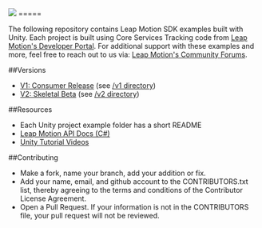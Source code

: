 <img src="https://lm-assets.s3.amazonaws.com/screenshots/leap_unity.png">
=====

The following repository contains Leap Motion SDK examples built with Unity. Each project is built using Core Services Tracking code from [Leap Motion's Developer Portal](https://developer.leapmotion.com/downloads). For additional support with these examples and more, feel free to reach out to us via: [Leap Motion's Community Forums](https://community.leapmotion.com).

##Versions
* [V1: Consumer Release](https://developer.leapmotion.com/downloads) (see [/v1 directory](https://github.com/leapmotion-examples/unity/tree/master/v1))
* [V2: Skeletal Beta](https://developer.leapmotion.com/downloads/skeletal-beta) (see [/v2 directory](https://github.com/leapmotion-examples/unity/tree/master/v2))

##Resources
* Each Unity project example folder has a short README
* [Leap Motion API Docs (C#)](https://developer.leapmotion.com/documentation)
* [Unity Tutorial Videos](https://unity3d.com/learn/tutorials/modules)

##Contributing
* Make a fork, name your branch, add your addition or fix.
* Add your name, email, and github account to the CONTRIBUTORS.txt list, thereby agreeing to the terms and conditions of the Contributor License Agreement.
* Open a Pull Request. If your information is not in the CONTRIBUTORS file, your pull request will not be reviewed.
